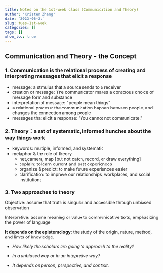 ```yaml
---
title: Notes on the 1st-week class (Communication and Theory)
author: 'Kristen Zhang'
date: '2023-08-21'
slug: tues-1st-week
categories: []
tags: []
show_toc: true
---
```


## Communication and Theory - the Concept

### 1. Communication is the relational process of creating and interpreting messages that elicit a response

- message: a stimulus that a source sends to a receiver
- creation of message: The communicator makes a conscious choice of message form and substance
- interpretation of message: "people mean things"
- a relational process: the communication happen between people, and changes the connection among people
- messages that elicit a response: "You cannot not communicate."

### 2. Theory：a set of systematic, informed hunches about the way things work

- keywords: multiple, informed, and systematic
- metaphor & the role of theory
  - net,camera, map [but not catch, record, or draw everything]
  - explain: to learn current and past experiences
  - organize & predict: to make future experiences easier
  - clarification: to improve our relationships, workplaces, and social institutions

### 3. Two approaches to theory

Objective: assume that truth is singular and accessible through unbiased observation

Interpretive: assume meaning or value to communicative texts, emphasizing the power of language

**It depends on the epistemology**: the study of the origin, nature, method, and limits of knowledge. 

- *How likely the scholars are going to approach to the reality?*

- *in a unbiased way or in an intepretive way?*
- *It depends on person, perspective, and context.*









